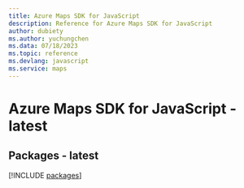 ```yaml
---
title: Azure Maps SDK for JavaScript
description: Reference for Azure Maps SDK for JavaScript
author: dubiety
ms.author: yuchungchen
ms.data: 07/18/2023
ms.topic: reference
ms.devlang: javascript
ms.service: maps
---
```

# Azure Maps SDK for JavaScript - latest
## Packages - latest
[!INCLUDE [packages](maps-index.md)]